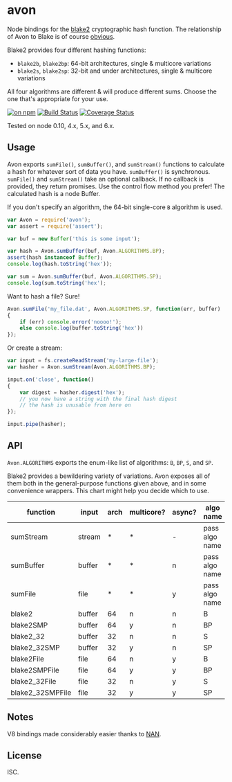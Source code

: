 # avon

Node bindings for the [blake2](https://blake2.net) cryptographic hash function. The relationship of Avon to Blake is of course [obvious](https://en.wikipedia.org/wiki/Kerr_Avon).

Blake2 provides four different hashing functions:

* `blake2b`, `blake2bp`: 64-bit architectures, single & multicore variations
* `blake2s`, `blake2sp`: 32-bit and under architectures, single & multicore variations

All four algorithms are different & will produce different sums. Choose the one that's appropriate for your use.

[![on npm](https://img.shields.io/npm/v/avon.svg?style=flat)](https://www.npmjs.com/package/avon) [![Build Status](http://img.shields.io/travis/ceejbot/avon/master.svg?style=flat)](https://travis-ci.org/ceejbot/avon) [![Coverage Status](https://img.shields.io/coveralls/ceejbot/avon.svg?style=flat)](https://coveralls.io/github/ceejbot/avon?branch=master)

Tested on node 0.10, 4.x, 5.x, and 6.x.

## Usage

Avon exports `sumFile()`, `sumBuffer()`, and `sumStream()` functions to calculate a hash for whatever sort of data you have. `sumBuffer()` is synchronous. `sumFile()` and `sumStream()` take an optional callback. If no callback is provided, they return promises. Use the control flow method you prefer! The calculated hash is a node Buffer.

If you don't specify an algorithm, the 64-bit single-core `B` algorithm is used.

```js
var Avon = require('avon');
var assert = require('assert');

var buf = new Buffer('this is some input');

var hash = Avon.sumBuffer(buf, Avon.ALGORITHMS.BP);
assert(hash instanceof Buffer);
console.log(hash.toString('hex'));

var sum = Avon.sumBuffer(buf, Avon.ALGORITHMS.SP);
console.log(sum.toString('hex');
```

Want to hash a file? Sure!

```javascript
Avon.sumFile('my_file.dat', Avon.ALGORITHMS.SP, function(err, buffer)
{
	if (err) console.error('noooo!');
	else console.log(buffer.toString('hex'))
});
```

Or create a stream:

```js
var input = fs.createReadStream('my-large-file');
var hasher = Avon.sumStream(Avon.ALGORITHMS.BP);

input.on('close', function()
{
	var digest = hasher.digest('hex');
	// you now have a string with the final hash digest
	// the hash is unusable from here on
});

input.pipe(hasher);
```

## API

`Avon.ALGORITHMS` exports the enum-like list of algorithms: `B`, `BP`, `S`, and `SP`.

Blake2 provides a bewildering variety of variations. Avon exposes all of them both in the general-purpose functions given above, and in some convenience wrappers. This chart might help you decide which to use.

| function | input | arch | multicore? | async? | algo name
| --- | --- | --- | --- | --- | ---
| sumStream | stream | * | * | - | pass algo name
| sumBuffer | buffer | * | * | n | pass algo name
| sumFile | file | * | * | y | pass algo name
| blake2  | buffer | 64 | n | n | B
| blake2SMP  | buffer | 64 | y | n | BP
| blake2_32  | buffer | 32 | n | n | S
| blake2_32SMP  | buffer | 32 | y | n | SP
| blake2File | file | 64 | n | y | B
| blake2SMPFile | file | 64 | y | y | BP
| blake2_32File | file | 32 | n | y | S
| blake2_32SMPFile | file | 32 | y | y | SP

## Notes

V8 bindings made considerably easier thanks to [NAN](https://github.com/nodejs/nan).

## License

ISC.
